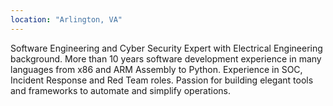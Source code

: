 ```yaml
---
location: "Arlington, VA"
---
```


Software Engineering and Cyber Security Expert with Electrical Engineering background. More than 10 years software development experience in many languages from x86 and ARM Assembly to Python. Experience in SOC, Incident Response and Red Team roles. Passion for building elegant tools and frameworks to automate and simplify operations.
